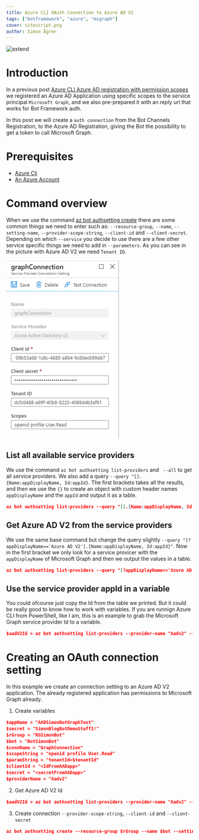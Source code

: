 ```yaml
---
title: Azure CLI OAuth Connection to Azure AD V2
tags: ["botframework", "azure", "msgraph"]
cover: sitescript.png
author: Simon Ågren
---
```


![extend](./sitescript.png)

# Introduction

In a previous post [Azure CLI Azure AD registration with permission scopes](https://simonagren.github.io/az-cli-ad-scope) we registered an Azure AD Application using specific scopes to the service principal `Microsoft Graph`, and we also pre-prepared it with an reply url that works for Bot Framework auth.

In this post we will create a `auth connection` from the Bot Channels Registration, to the Azure AD Registration, giving the Bot the possibility to get a token to call Microsoft Graph.

# Prerequisites 
- [Azure Cli](https://docs.microsoft.com/en-us/cli/azure/install-azure-cli)
- [An Azure Account](https://azure.microsoft.com/free/)

# Command overview
When we use the command [az bot authsetting create](https://docs.microsoft.com/en-us/cli/azure/bot/authsetting?view=azure-cli-latest#az-bot-authsetting-create) there are some common things we need to enter such as: `--resource-group`, `--name`, `--setting-name`, `--provider-scope-string`, `--client-id` and `--client-secret`. Depending on which `--service` you decide to use there are a few other service specific things we need to add in `--parameters`. As you can see in the picture with Azure AD V2 we need `Tenant ID`.

![connection](./connection.png)

## List all available service providers
We use the command `az bot authsetting list-providers` and ` --all` to get all service providers. We also add a query `--query "[].{Name:appDisplayName, Id:appId}`. The first brackets takes all the results, and then we use the `{}` to create an object with custom header names `appDisplayName` and the `appId` and output it as a table.

```json
az bot authsetting list-providers --query "[].{Name:appDisplayName, Id:appId}" --output table --all
```

## Get Azure AD V2 from the service providers 
We use the same base command but change the query slightly `--query "[?appDisplayName=='Azure AD V2'].{Name:appDisplayName, Id:appId}"`. Now in the first bracket we only look for a service provicer with the `appDisplayName` of Microsoft Graph and then we output the values in a table. 

```json
az bot authsetting list-providers --query "[?appDisplayName=='Azure AD V2'].{Name:appDisplayName, Id:appId}" --output table --all
```

## Use the service provider appId in a variable
You could ofcourse just copy the Id from the table we printed. But it could be really good to know how to work with variables. If you are runnign Azure CLI from PowerShell, like I am, this is an example to grab the Microsoft Graph service provider Id to a variable.

```json
$aadV2Id = az bot authsetting list-providers --provider-name "Aadv2" --query "properties.id" 
```

# Creating an OAuth connection setting

In this example we create an connection setting to an Azure AD V2 application. The already registered application has permissions to Microsoft Graph already.

1. Create variables
  ```json
  $appName = "AADSimonBotGraphTest"
  $secret = "SimonBlogBotDemoStuff1!"
  $rGroup = "RGSimonBot"
  $bot = "BotSimonBot"
  $connName = "GraphConnection"
  $scopeString = "openid profile User.Read"
  $paramString = "tenantId=$tenantId"
  $clientId = "<IdFromAADapp>" 
  $secret = "<secretFromAADapp>"
  $providerName = "Aadv2"
  ```

2. Get Azure AD V2 Id
  
  ```json
  $aadV2Id = az bot authsetting list-providers --provider-name "Aadv2" --query "properties.id" 
  ```

3. Create connection
`--provider-scope-string`, `--client-id` and `--client-secret`
```json
az bot authsetting create --resource-group $rGroup --name $bot --setting-name $connName --client-id $clientId --client-secret $secret --provider-scope-string $scopeString --service $providerName --parameters $paramString
```
